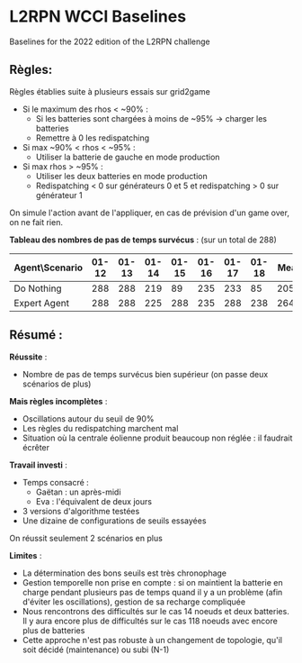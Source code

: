 # L2RPN WCCI Baselines

Baselines for the 2022 edition of the L2RPN challenge

## Règles:

Règles établies suite à plusieurs essais sur grid2game

- Si le maximum des rhos < ~90% :
  - Si les batteries sont chargées à moins
    de ~95% -> charger les batteries
  - Remettre à 0 les redispatching
- Si max ~90% < rhos < ~95% :
  - Utiliser la batterie de gauche en mode production
- Si max rhos > ~95% :
  - Utiliser les deux batteries en mode production
  - Redispatching < 0 sur générateurs 0 et 5 et redispatching > 0 sur générateur 1

On simule l'action avant de l'appliquer, en cas de prévision d'un game over, on ne fait rien.

__Tableau des nombres de pas de temps survécus__ : (sur un total de 288)

| Agent\Scenario | 01-12  | 01-13  | 01-14  | 01-15  | 01-16  | 01-17  | 01-18  | Mean  |
|-               |-       |-       |-       |-       |-       |-       |-       |-      |
| Do Nothing     | 288    | 288    | 219    | 89     | 235    | 233    | 85     | 205.2 |
| Expert Agent   | 288    | 288    | 225    | 288    | 235    | 288    | 238    | 264.3 |

## Résumé :

__Réussite__ :
- Nombre de pas de temps survécus bien supérieur (on passe deux scénarios de plus)

__Mais règles incomplètes__ :
- Oscillations autour du seuil de 90%
- Les règles du redispatching marchent mal
- Situation où la centrale éolienne produit beaucoup non réglée : il faudrait écrêter

__Travail investi__ :
- Temps consacré :
  - Gaëtan : un après-midi
  - Eva : l'équivalent de deux jours
- 3 versions d'algorithme testées
- Une dizaine de configurations de seuils essayées

On réussit seulement 2 scénarios en plus

__Limites__ :
- La détermination des bons seuils est très chronophage
- Gestion temporelle non prise en compte : si on maintient la batterie en charge pendant plusieurs pas de temps quand il y a un problème (afin d'éviter les oscillations), gestion de sa recharge compliquée
- Nous rencontrons des difficultés sur le cas 14 noeuds et deux batteries. Il y aura encore plus de difficultés sur le cas 118 noeuds avec encore plus de batteries
- Cette approche n'est pas robuste à un changement de topologie, qu'il soit décidé (maintenance) ou subi (N-1)
